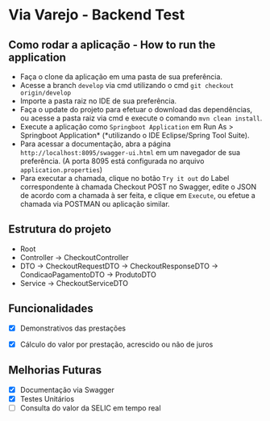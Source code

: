 # Via Varejo - Backend Test


## Como rodar a aplicação - How to run the application

- Faça o clone da aplicação em uma pasta de sua preferência.
- Acesse a branch `develop` via cmd utilizando o cmd `git checkout origin/develop`
- Importe a pasta raiz no IDE de sua preferência.
- Faça o update do projeto para efetuar o download das dependências, ou acesse a pasta raiz via cmd e execute o comando `mvn clean install`.
- Execute a aplicação como `Springboot Application` em Run As > Springboot Application* (*utilizando o IDE Eclipse/Spring Tool Suite).
- Para acessar a documentação, abra a página `http://localhost:8095/swagger-ui.html` em um navegador de sua preferência.
(A porta 8095 está configurada no arquivo `application.properties`)
- Para executar a chamada, clique no botão `Try it out` do Label correspondente à chamada Checkout POST no Swagger, edite o JSON de acordo com a chamada à ser feita, e clique em `Execute`, ou efetue a chamada via POSTMAN ou aplicação similar.

## Estrutura do projeto

- Root
- Controller
-> CheckoutController
- DTO
-> CheckoutRequestDTO
-> CheckoutResponseDTO
-> CondicaoPagamentoDTO
-> ProdutoDTO
- Service
-> CheckoutServiceDTO

## Funcionalidades

- [X] Demonstrativos das prestações
- [X] Cálculo do valor por prestação, acrescido ou não de juros


## Melhorias Futuras

- [X] Documentação via Swagger
- [X] Testes Unitários
- [ ] Consulta do valor da SELIC em tempo real
